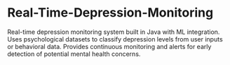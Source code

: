 # Real-Time-Depression-Monitoring
Real-time depression monitoring system built in Java with ML integration. Uses psychological datasets to classify depression levels from user inputs or behavioral data. Provides continuous monitoring and alerts for early detection of potential mental health concerns.
